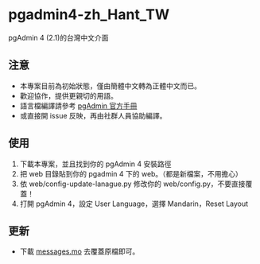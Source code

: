 # pgadmin4-zh_Hant_TW
pgAdmin 4 (2.1)的台灣中文介面

## 注意
- 本專案目前為初始狀態，僅由簡體中文轉為正體中文而已。
- 歡迎協作，提供更親切的用語。
- 語言檔編譯請參考 [pgAdmin 官方手冊](https://www.pgadmin.org/docs/pgadmin4/dev/translations.html)
- 或直接開 issue 反映，再由社群人員協助編譯。

## 使用
1. 下載本專案，並且找到你的 pgAdmin 4 安裝路徑
2. 把 web 目錄貼到你的 pgadmin 4 下的 web。（都是新檔案，不用擔心）
3. 依 web/config-update-lanague.py 修改你的 web/config.py，不要直接覆蓋！
4. 打開 pgAdmin 4，設定 User Language，選擇 Mandarin，Reset Layout

## 更新
- 下載 [messages.mo](web/pgadmin/translations/zh_Hant_TW/LC_MESSAGES/messages.mo) 去覆蓋原檔即可。
